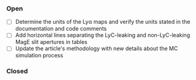 ### Open

- [ ] Determine the units of the Lyα maps and verify the units stated in the documentation and code comments 
- [ ] Add horizontal lines separating the LyC-leaking and non-LyC-leaking MagE slit apertures in tables
- [ ] Update the article's methodology with new details about the MC simulation process

### Closed